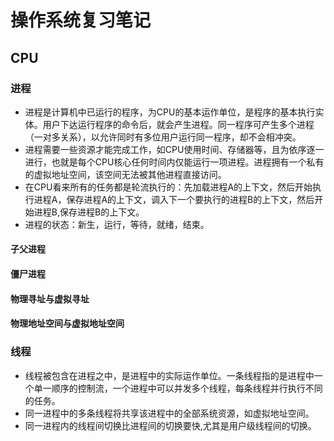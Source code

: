 # 操作系统复习笔记

## CPU

### 进程
- 进程是计算机中已运行的程序，为CPU的基本运作单位，是程序的基本执行实体。用户下达运行程序的命令后，就会产生进程。同一程序可产生多个进程（一对多关系），以允许同时有多位用户运行同一程序，却不会相冲突。
- 进程需要一些资源才能完成工作，如CPU使用时间、存储器等，且为依序逐一进行，也就是每个CPU核心任何时间内仅能运行一项进程。进程拥有一个私有的虚拟地址空间，该空间无法被其他进程直接访问。
- 在CPU看来所有的任务都是轮流执行的：先加载进程A的上下文，然后开始执行进程A，保存进程A的上下文，调入下一个要执行的进程B的上下文，然后开始进程B,保存进程B的上下文。
- 进程的状态：新生，运行，等待，就绪，结束。

#### 子父进程

#### 僵尸进程

#### 物理寻址与虚拟寻址

#### 物理地址空间与虚拟地址空间

### 线程
- 线程被包含在进程之中，是进程中的实际运作单位。一条线程指的是进程中一个单一顺序的控制流，一个进程中可以并发多个线程，每条线程并行执行不同的任务。
- 同一进程中的多条线程将共享该进程中的全部系统资源，如虚拟地址空间。
- 同一进程内的线程间切换比进程间的切换要快,尤其是用户级线程间的切换。
